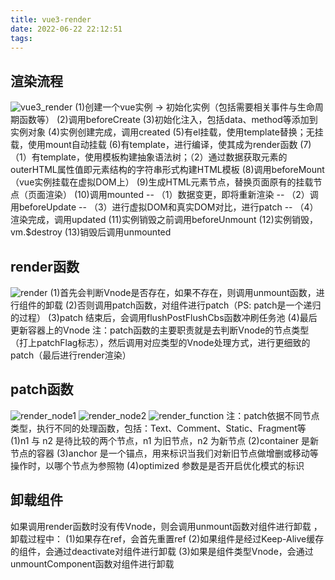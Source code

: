 ```yaml
---
title: vue3-render
date: 2022-06-22 22:12:51
tags:
---
```


## 渲染流程
![vue3_render](vue3_render.png)
(1)创建一个vue实例 -> 初始化实例（包括需要相关事件与生命周期函数等）
(2)调用beforeCreate
(3)初始化注入，包括data、method等添加到实例对象
(4)实例创建完成，调用created
(5)有el挂载，使用template替换；无挂载，使用mount自动挂载
(6)有template，进行编译，使其成为render函数
(7)（1）有template，使用模板构建抽象语法树；（2）通过数据获取元素的outerHTML属性值即元素结构的字符串形式构建HTML模板
(8)调用beforeMount（vue实例挂载在虚拟DOM上）
(9)生成HTML元素节点，替换页面原有的挂载节点（页面渲染）
(10)调用mounted
-- （1）数据变更，即将重新渲染
-- （2）调用beforeUpdate
-- （3）进行虚拟DOM和真实DOM对比，进行patch
-- （4）渲染完成，调用updated
(11)实例销毁之前调用beforeUnmount
(12)实例销毁，vm.$destroy
(13)销毁后调用unmounted

## render函数
![render](render.png)
(1)首先会判断Vnode是否存在，如果不存在，则调用unmount函数，进行组件的卸载
(2)否则调用patch函数，对组件进行patch（PS: patch是一个递归的过程）
(3)patch 结束后，会调用flushPostFlushCbs函数冲刷任务池
(4)最后更新容器上的Vnode
注：patch函数的主要职责就是去判断Vnode的节点类型（打上patchFlag标志），然后调用对应类型的Vnode处理方式，进行更细致的patch（最后进行render渲染）

## patch函数
![render_node1](render_node1.png)
![render_node2](render_node2.png)
![render_function](render_function.png)
注：patch依据不同节点类型，执行不同的处理函数，包括：Text、Comment、Static、Fragment等
(1)n1 与 n2 是待比较的两个节点，n1 为旧节点，n2 为新节点
(2)container 是新节点的容器
(3)anchor 是一个锚点，用来标识当我们对新旧节点做增删或移动等操作时，以哪个节点为参照物
(4)optimized 参数是是否开启优化模式的标识

## 卸载组件
如果调用render函数时没有传Vnode，则会调用unmount函数对组件进行卸载 ，卸载过程中：
(1)如果存在ref，会首先重置ref
(2)如果组件是经过Keep-Alive缓存的组件，会通过deactivate对组件进行卸载
(3)如果是组件类型Vnode，会通过unmountComponent函数对组件进行卸载
